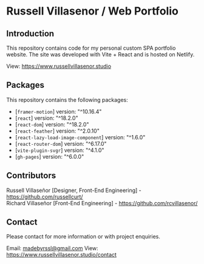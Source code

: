# Russell Villasenor / Web Portfolio
## Introduction
This repository contains code for my personal custom SPA portfolio website. The site was developed with Vite + React and is hosted on Netlify.

View:
https://www.russellvillasenor.studio

## Packages
This repository contains the following packages:

- [`framer-motion`] version: "^10.16.4"
- [`react`] version: "^18.2.0"
- [`react-dom`] version: "^18.2.0"
- [`react-feather`] version: "^2.0.10"
- [`react-lazy-load-image-component`] version: "^1.6.0"
- [`react-router-dom`] version: "^6.17.0"
- [`vite-plugin-svgr`] version: "^4.1.0"
- [`gh-pages`] version: "^6.0.0"

## Contributors
Russell Villaseñor [Designer, Front-End Engineering] - https://github.com/russellcurt/<br />
Richard Villaseñor [Front-End Engineering] - https://github.com/rcvillasenor/

## Contact
Please contact for more information or with project enquiries.

Email: madebyrssl@gmail.com
View: https://www.russellvillasenor.studio/contact
